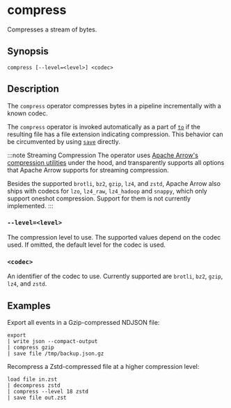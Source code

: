 # compress

Compresses a stream of bytes.

## Synopsis

```
compress [--level=<level>] <codec>
```

## Description

The `compress` operator compresses bytes in a pipeline incrementally with a
known codec.

The `compress` operator is invoked automatically as a part of [`to`](../sinks/to.md)
if the resulting file has a file extension indicating compression.
This behavior can be circumvented by using [`save`](../sinks/save.md) directly.

:::note Streaming Compression
The operator uses [Apache Arrow's compression
utilities][apache-arrow-compression] under the hood, and transparently supports
all options that Apache Arrow supports for streaming compression.

Besides the supported `brotli`, `bz2`, `gzip`, `lz4`, and `zstd`, Apache Arrow
also ships with codecs for `lzo`, `lz4_raw`, `lz4_hadoop` and `snappy`, which
only support oneshot compression. Support for them is not currently implemented.
:::

[apache-arrow-compression]: https://arrow.apache.org/docs/cpp/api/utilities.html#compression

### `--level=<level>`

The compression level to use. The supported values depend on the codec used. If
omitted, the default level for the codec is used.

### `<codec>`

An identifier of the codec to use. Currently supported are `brotli`, `bz2`,
`gzip`, `lz4`, and `zstd`.

## Examples

Export all events in a Gzip-compressed NDJSON file:

```
export
| write json --compact-output
| compress gzip
| save file /tmp/backup.json.gz
```

Recompress a Zstd-compressed file at a higher compression level:

```
load file in.zst
| decompress zstd
| compress --level 18 zstd
| save file out.zst
```

